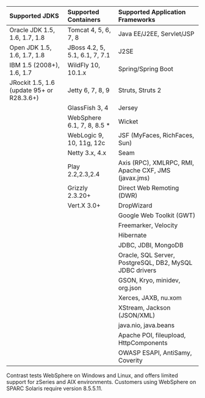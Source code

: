 <!--
title: "Supported Technologies"
description: "List of supported technologies"
tags: "Java agent installation containers JDKs frameworks libraries support troubleshooting"
-->


Supported JDKS | Supported Containers | Supported Application Frameworks
:-------------- |:-------------------- |:--------------------------------
Oracle JDK 1.5, 1.6, 1.7, 1.8 | Tomcat 4, 5, 6, 7, 8 | Java EE/J2EE, Servlet/JSP
Open JDK 1.5, 1.6, 1.7, 1.8 | JBoss 4.2, 5, 5.1, 6.1, 7, 7.1 | J2SE
IBM 1.5 (2008+), 1.6, 1.7 | WildFly 10, 10.1.x | Spring/Spring Boot
JRockit 1.5, 1.6 (update 95+ or R28.3.6+) |Jetty 6, 7, 8, 9 | Struts, Struts 2
                 | GlassFish 3, 4 | Jersey
                 | WebSphere 6.1, 7, 8, 8.5 * | Wicket
                 | WebLogic 9, 10, 11g, 12c | JSF (MyFaces, RichFaces, Sun)
                 | Netty 3.x, 4.x | Seam
                 | Play 2.2,2.3,2.4 | Axis (RPC), XMLRPC, RMI, Apache CXF, JMS (javax.jms)
                 | Grizzly 2.3.20+ | Direct Web Remoting (DWR)
                 | Vert.X 3.0+     | DropWizard
                 |                 | Google Web Toolkit (GWT)
                 |                 | Freemarker, Velocity
                 |                 | Hibernate
                 |                 | JDBC, JDBI, MongoDB                 
                 |                 | Oracle, SQL Server, PostgreSQL, DB2, MySQL JDBC drivers
                 |                 | GSON, Kryo, minidev, org.json
                 |                 | Xerces, JAXB, nu.xom
                 |                 | XStream, Jackson (JSON/XML)
                 |                 | java.nio, java.beans
                 |                 | Apache POI, fileupload, HttpComponents
                 |                 | OWASP ESAPI, AntiSamy, Coverity 


Contrast tests WebSphere on Windows and Linux, and offers limited support for zSeries and AIX environments. Customers using WebSphere on SPARC Solaris require version 8.5.5.11.


